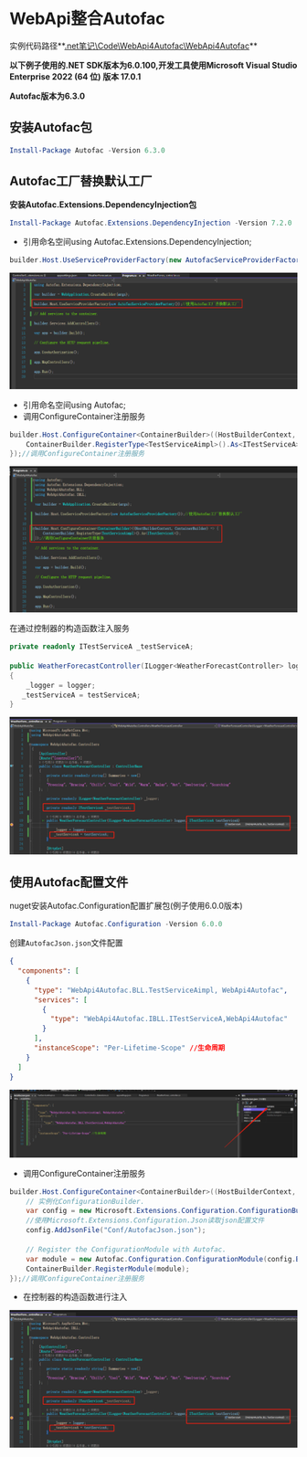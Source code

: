 # WebApi整合Autofac

实例代码路径**<u>.net笔记\Code\WebApi4Autofac\WebApi4Autofac</u>**

**以下例子使用的.NET SDK版本为6.0.100,开发工具使用Microsoft Visual Studio Enterprise 2022 (64 位) 版本 17.0.1**

**Autofac版本为6.3.0**

## 安装Autofac包

```powershell
Install-Package Autofac -Version 6.3.0
```

## Autofac工厂替换默认工厂

**安装Autofac.Extensions.DependencyInjection包**

```powershell
Install-Package Autofac.Extensions.DependencyInjection -Version 7.2.0
```

- 引用命名空间using Autofac.Extensions.DependencyInjection;

```C#
builder.Host.UseServiceProviderFactory(new AutofacServiceProviderFactory());//使用Autofac工厂替换默认工厂
```

![image-20211128230634153](images\image-20211128230634153.png)

- 引用命名空间using Autofac;
- 调用ConfigureContainer注册服务

```C#
builder.Host.ConfigureContainer<ContainerBuilder>((HostBuilderContext, ContainerBuilder) => {
    ContainerBuilder.RegisterType<TestServiceAimpl>().As<ITestServiceA>();
});//调用ConfigureContainer注册服务
```

![image-20211128233735428](images\image-20211128233735428.png)

在通过控制器的构造函数注入服务

```C#
private readonly ITestServiceA _testServiceA;

public WeatherForecastController(ILogger<WeatherForecastController> logger, ITestServiceA testServiceA)
{
    _logger = logger;
   _testServiceA = testServiceA;
}
```

![image-20211128234128393](images\image-20211128234128393.png)

## 使用Autofac配置文件

nuget安装Autofac.Configuration配置扩展包(例子使用6.0.0版本)

```powershell
Install-Package Autofac.Configuration -Version 6.0.0
```

创建`AutofacJson.json`文件配置

```json
{
  "components": [
    {
      "type": "WebApi4Autofac.BLL.TestServiceAimpl, WebApi4Autofac",
      "services": [
        {
          "type": "WebApi4Autofac.IBLL.ITestServiceA,WebApi4Autofac"
        }
      ],
      "instanceScope": "Per-Lifetime-Scope" //生命周期
    }
  ]
}
```

![image-20211128232053793](images\image-20211128232053793.png)

- 调用ConfigureContainer注册服务

```C#
builder.Host.ConfigureContainer<ContainerBuilder>((HostBuilderContext, ContainerBuilder) => {
    // 实例化ConfigurationBuilder.
    var config = new Microsoft.Extensions.Configuration.ConfigurationBuilder();
    //使用Microsoft.Extensions.Configuration.Json读取json配置文件
    config.AddJsonFile("Conf/AutofacJson.json");

    // Register the ConfigurationModule with Autofac.
    var module = new Autofac.Configuration.ConfigurationModule(config.Build());//将配置文件加载至module
    ContainerBuilder.RegisterModule(module);
});//调用ConfigureContainer注册服务
```

- 在控制器的构造函数进行注入

![](images\image-20211128234128393.png)

